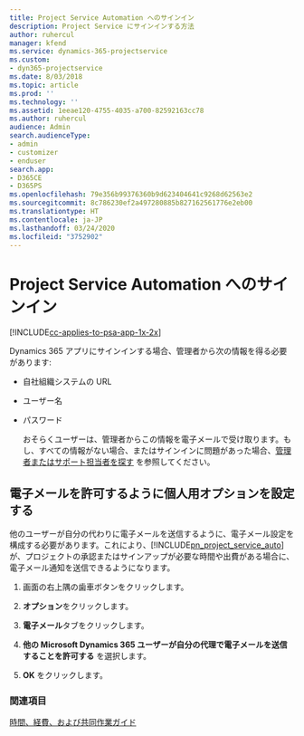 ```yaml
---
title: Project Service Automation へのサインイン
description: Project Service にサインインする方法
author: ruhercul
manager: kfend
ms.service: dynamics-365-projectservice
ms.custom:
- dyn365-projectservice
ms.date: 8/03/2018
ms.topic: article
ms.prod: ''
ms.technology: ''
ms.assetid: 1eeae120-4755-4035-a700-82592163cc78
ms.author: ruhercul
audience: Admin
search.audienceType:
- admin
- customizer
- enduser
search.app:
- D365CE
- D365PS
ms.openlocfilehash: 79e356b99376360b9d623404641c9268d62563e2
ms.sourcegitcommit: 8c786230ef2a497280885b827162561776e2eb00
ms.translationtype: HT
ms.contentlocale: ja-JP
ms.lasthandoff: 03/24/2020
ms.locfileid: "3752902"
---
```

# <a name="sign-in-to-project-service-automation"></a>Project Service Automation へのサインイン

[!INCLUDE[cc-applies-to-psa-app-1x-2x](../includes/cc-applies-to-psa-app-1x-2x.md)]

Dynamics 365 アプリにサインインする場合、管理者から次の情報を得る必要があります:  
  
- 自社組織システムの URL  
  
- ユーザー名  
  
- パスワード  
  
  おそらくユーザーは、管理者からこの情報を電子メールで受け取ります。もし、すべての情報がない場合、またはサインインに問題があった場合、[管理者またはサポート担当者を探す](../basics/find-administrator-support.md) を参照してください。  
  
## <a name="set-your-personal-options-to-allow-email"></a>電子メールを許可するように個人用オプションを設定する  
 他のユーザーが自分の代わりに電子メールを送信するように、電子メール設定を構成する必要があります。これにより、[!INCLUDE[pn_project_service_auto](../includes/pn-project-service-auto.md)] が、プロジェクトの承認またはサインアップが必要な時間や出費がある場合に、電子メール通知を送信できるようになります。  
  
1.  画面の右上隅の歯車ボタンをクリックします。  
  
2.  **オプション**をクリックします。  
  
3.  **電子メール**タブをクリックします。  
  
4.  **他の Microsoft Dynamics 365 ユーザーが自分の代理で電子メールを送信することを許可する** を選択します。  
  
5.  **OK** をクリックします。  
  
### <a name="see-also"></a>関連項目  
 [時間、経費、および共同作業ガイド](../project-service/time-expense-collaboration-guide.md)
